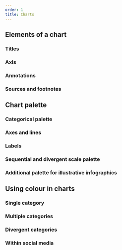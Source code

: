 ```yaml
---
order: 1
title: Charts
---
```


## Elements of a chart

### Titles

### Axis

### Annotations

### Sources and footnotes

## Chart palette

### Categorical palette

### Axes and lines

### Labels

### Sequential and divergent scale palette

### Additional palette for illustrative infographics

## Using colour in charts

### Single category

### Multiple categories

### Divergent categories

### Within social media
